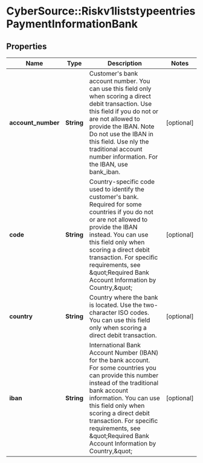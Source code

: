 # CyberSource::Riskv1liststypeentriesPaymentInformationBank

## Properties
Name | Type | Description | Notes
------------ | ------------- | ------------- | -------------
**account_number** | **String** | Customer&#39;s bank account number. You can use this field only when scoring a direct debit transaction. Use this field if you do not or are not allowed to provide the IBAN. Note Do not use the IBAN in this field. Use nly the traditional account number information. For the IBAN, use bank_iban.  | [optional] 
**code** | **String** | Country-specific code used to identify the customer&#39;s bank. Required for some countries if you do not or are not allowed to provide the IBAN instead. You can use this field only when scoring a direct debit transaction. For specific requirements, see \&quot;Required Bank Account Information by Country,\&quot;  | [optional] 
**country** | **String** | Country where the bank is located. Use the two-character ISO codes. You can use this field only when scoring a direct debit transaction.  | [optional] 
**iban** | **String** | International Bank Account Number (IBAN) for the bank account. For some countries you can provide this number instead of the traditional bank account information. You can use this field only when scoring a direct debit transaction. For specific requirements, see \&quot;Required Bank Account Information by Country,\&quot;  | [optional] 


